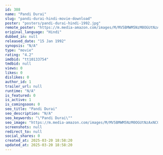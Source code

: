 ```yaml
---
id: 388
name: "Pandi Durai"
slug: "pandi-durai-hindi-movie-download"
poster: "posters/pandi-durai-hindi-1992.jpg"
remote_poster: "https://m.media-amazon.com/images/M/MV5BMWM5NzM0OGUtNzAxNC00MTI1LTkzMjMtZGUyNjRkM2Y0ODU3XkEyXkFqcGdeQXVyMjA4OTI5NDQ@._V1_SX300.jpg"
original_language: "Hindi"
dubbed_in: null
released_date: "15 Jan 1992"
synopsis: "N/A"
type: "movie"
rating: "4.2"
imdbid: "tt10133754"
tmdbid: null
views: 0
likes: 0
dislikes: 0
author_id: 1
trailer_url: null
runtime: "N/A"
is_featured: 0
is_active: 1
is_comingsoon: 0
seo_title: "Pandi Durai"
seo_description: "N/A"
seo_keywords: "\"Pandi Durai\""
seo_image: "https://m.media-amazon.com/images/M/MV5BMWM5NzM0OGUtNzAxNC00MTI1LTkzMjMtZGUyNjRkM2Y0ODU3XkEyXkFqcGdeQXVyMjA4OTI5NDQ@._V1_SX300.jpg"
screenshots: null
redirect_to: null
social_shares: 0
created_at: 2025-03-20 18:58:20
updated_at: 2025-03-20 18:58:20
---
```



